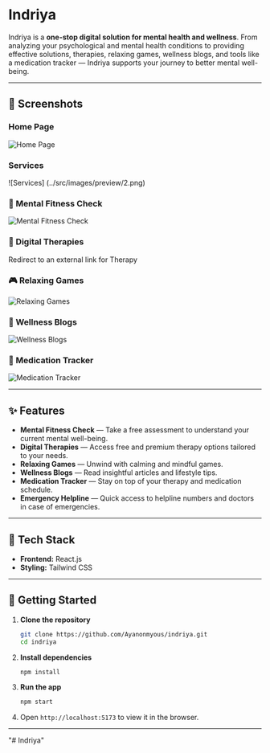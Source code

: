 # Indriya

Indriya is a **one-stop digital solution for mental health and wellness**. From analyzing your psychological and mental health conditions to providing effective solutions, therapies, relaxing games, wellness blogs, and tools like a medication tracker — Indriya supports your journey to better mental well-being.

---

## 📸 Screenshots

### Home Page

![Home Page](../src/images/preview/1.png)

### Services

![Services] (../src/images/preview/2.png)

### 🧠 Mental Fitness Check

![Mental Fitness Check](../src/images/preview/4.png)

### 💆 Digital Therapies

Redirect to an external link for Therapy

### 🎮 Relaxing Games

![Relaxing Games](../src/images/preview/5.png)

### 📝 Wellness Blogs

![Wellness Blogs](../src/images/preview/6.png)

### 💊 Medication Tracker

![Medication Tracker](../src/images/preview/7.png)

---

## ✨ Features

- **Mental Fitness Check** — Take a free assessment to understand your current mental well-being.
- **Digital Therapies** — Access free and premium therapy options tailored to your needs.
- **Relaxing Games** — Unwind with calming and mindful games.
- **Wellness Blogs** — Read insightful articles and lifestyle tips.
- **Medication Tracker** — Stay on top of your therapy and medication schedule.
- **Emergency Helpline** — Quick access to helpline numbers and doctors in case of emergencies.

---

## 🧩 Tech Stack

- **Frontend:** React.js
- **Styling:** Tailwind CSS

---

## 🚀 Getting Started

1. **Clone the repository**

   ```bash
   git clone https://github.com/Ayanonmyous/indriya.git
   cd indriya
   ```

2. **Install dependencies**

   ```bash
   npm install
   ```

3. **Run the app**

   ```bash
   npm start
   ```

4. Open `http://localhost:5173` to view it in the browser.

---
"# Indriya" 
